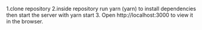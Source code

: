 1.clone repository
2.inside repository run yarn (yarn) to install dependencies
then start the server with yarn start
3. Open http://localhost:3000 to view it in the browser.
